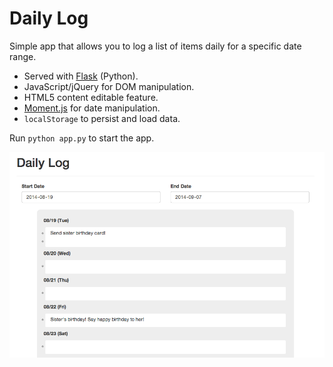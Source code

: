 # Daily Log

Simple app that allows you to log a list of items daily for a specific date range.

* Served with [Flask](http://flask.pocoo.org/) (Python). 
* JavaScript/jQuery for DOM manipulation.
* HTML5 content editable feature.
* [Moment.js](http://momentjs.com/) for date manipulation.
* `localStorage` to persist and load data.

Run `python app.py` to start the app.

![daily-log](https://raw.githubusercontent.com/chena/daily-log/master/daily-log.png)